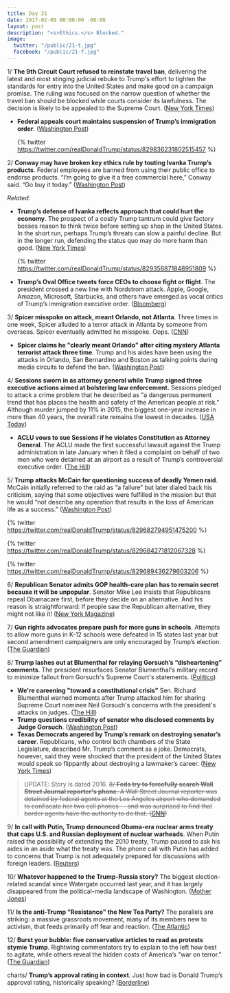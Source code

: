 ```yaml
---
title: Day 21
date: 2017-02-09 00:00:00 -08:00
layout: post
description: "<s>Ethics.</s> Blocked."
image:
  twitter: "/public/21-t.jpg"
  facebook: "/public/21-f.jpg"
---
```


1/ **The 9th Circuit Court refused to reinstate travel ban**, delivering the latest and most stinging judicial rebuke to Trump's effort to tighten the standards for entry into the United States and make good on a campaign promise. The ruling was focused on the narrow question of whether the travel ban should be blocked while courts consider its lawfulness. The decision is likely to be appealed to the Supreme Court. ([New York Times](https://www.nytimes.com/2017/02/09/us/politics/appeals-court-trump-travel-ban.html))

* **Federal appeals court maintains suspension of Trump’s immigration order**. ([Washington Post](https://www.washingtonpost.com/world/national-security/federal-appeals-court-maintains-suspension-of-trumps-immigration-order/2017/02/09/e8526e70-ed47-11e6-9662-6eedf1627882_story.html))

  {% twitter https://twitter.com/realDonaldTrump/status/829836231802515457 %}

2/ **Conway may have broken key ethics rule by touting Ivanka Trump’s products**. Federal employees are banned from using their public office to endorse products. “I’m going to give it a free commercial here,” Conway said. “Go buy it today.” ([Washington Post](https://www.washingtonpost.com/politics/conway-may-have-broken-key-ethics-rule-by-touting-ivanka-trumps-products-experts-say/2017/02/09/fd1cc64a-eeda-11e6-b4ff-ac2cf509efe5_story.html))

_Related:_ 

* **Trump’s defense of Ivanka reflects approach that could hurt the economy**. The prospect of a costly Trump tantrum could give factory bosses reason to think twice before setting up shop in the United States. In the short run, perhaps Trump’s threats can slow a painful decline. But in the longer run, defending the status quo may do more harm than good. ([New York Times](https://www.nytimes.com/2017/02/09/upshot/trumps-defense-of-ivanka-reflects-approach-that-could-hurt-the-economy.html))
  
  {% twitter https://twitter.com/realDonaldTrump/status/829356871848951809 %}

* **Trump’s Oval Office tweets force CEOs to choose fight or flight**. The president crossed a new line with Nordstrom attack. Apple, Google, Amazon, Microsoft, Starbucks, and others have emerged as vocal critics of Trump’s immigration executive order. ([Bloomberg](https://www.bloomberg.com/politics/articles/2017-02-09/trump-s-oval-office-tweets-force-ceos-to-choose-fight-or-flight))

3/ **Spicer misspoke on attack, meant Orlando, not Atlanta**. Three times in one week, Spicer alluded to a terror attack in Atlanta by someone from overseas. Spicer eventually admitted he misspoke. Oops. ([CNN](http://www.cnn.com/2017/02/08/politics/spicer-alleged-atlanta-terror-attack-trnd/))

* **Spicer claims he "clearly meant Orlando" after citing mystery Atlanta terrorist attack three time**. Trump and his aides have been using the attacks in Orlando, San Bernardino and Boston as talking points during media circuits to defend the ban. ([Washington Post](https://www.washingtonpost.com/news/morning-mix/wp/2017/02/09/spicer-claims-he-clearly-meant-orlando-after-citing-mystery-atlanta-terror-attack-three-times/))

4/ **Sessions sworn in as attorney general while Trump signed three executive actions aimed at bolstering law enforcement.** Sessions pledged to attack a crime problem that he described as "a dangerous permanent trend that has places the health and safety of the American people at risk." Although murder jumped by 11% in 2015, the biggest one-year increase in more than 40 years, the overall rate remains the lowest in decades. ([USA Today](http://www.usatoday.com/story/news/politics/2017/02/09/jeff-sessions-sworn-84th-attorney-general-executive-actions/97691732/))

* **ACLU vows to sue Sessions if he violates Constitution as Attorney General**. The ACLU made the first successful lawsuit against the Trump administration in late January when it filed a complaint on behalf of two men who were detained at an airport as a result of Trump’s controversial executive order. ([The Hill](http://thehill.com/blogs/blog-briefing-room/news/318633-aclu-vows-to-sue-sessions-if-he-violates-constitution-as-ag))

5/ **Trump attacks McCain for questioning success of deadly Yemen raid**. McCain initially referred to the raid as “a failure” but later dialed back his criticism, saying that some objectives were fulfilled in the mission but that he would “not describe any operation that results in the loss of American life as a success.” ([Washington Post](https://www.washingtonpost.com/news/post-politics/wp/2017/02/09/trump-attacks-mccain-for-questioning-success-of-deadly-yemen-raid/))

{% twitter https://twitter.com/realDonaldTrump/status/829682794951475200 %}

{% twitter https://twitter.com/realDonaldTrump/status/829684271812067328 %}

{% twitter https://twitter.com/realDonaldTrump/status/829689436279603206 %}

6/ **Republican Senator admits GOP health-care plan has to remain secret because it will be unpopular**. Senator Mike Lee insists that Republicans repeal Obamacare first, before they decide on an alternative. And his reason is straightforward: If people saw the Republican alternative, they might not like it! ([New York Magazine](http://nymag.com/daily/intelligencer/2017/02/republican-admits-why-gop-health-plan-must-remain-secret.html))

7/ **Gun rights advocates prepare push for more guns in schools**. Attempts to allow more guns in K-12 schools were defeated in 15 states last year but second amendment campaigners are only encouraged by Trump’s election. ([The Guardian](https://www.theguardian.com/us-news/2017/feb/09/guns-schools-gun-control-betsy-devos))

8/ **Trump lashes out at Blumenthal for relaying Gorsuch’s “disheartening” comments**. The president resurfaces Senator Blumenthal's military record to minimize fallout from Gorsuch's Supreme Court's statements. ([Politico](http://www.politico.com/story/2017/02/trump-neil-gorsuch-richard-blumenthal-feud-234833))

* **We're careening "toward a constitutional crisis”** Sen. Richard Blumenthal warned moments after Trump attacked him for sharing Supreme Court nominee Neil Gorsuch's concerns with the president's attacks on judges. ([The Hill](http://thehill.com/homenews/senate/318655-blumenthal-were-careening-toward-a-constitutional-crisis))
* **Trump questions credibility of senator who disclosed comments by Judge Gorsuch**. ([Washington Post](https://www.washingtonpost.com/news/post-politics/wp/2017/02/09/trump-questions-credibility-of-senator-who-disclosed-comments-by-judge-gorsuch/))
* **Texas Democrats angered by Trump’s remark on destroying senator’s career**. Republicans, who control both chambers of the State Legislature, described Mr. Trump’s comment as a joke. Democrats, however, said they were shocked that the president of the United States would speak so flippantly about destroying a lawmaker’s career. ([New York Times](https://www.nytimes.com/2017/02/08/us/texas-democrats-donald-trump.html))

> UPDATE: Story is dated 2016. ~~8/ **Feds try to forcefully search Wall Street Journal reporter's phone**. A Wall Street Journal reporter was detained by federal agents at the Los Angeles airport who demanded to confiscate her two cell phones -- and was surprised to find that border agents have the authority to do that. ([CNN](http://money.cnn.com/2016/07/21/media/wall-street-journal-reporter-phone-feds/index.html))~~

9/ **In call with Putin, Trump denounced Obama-era nuclear arms treaty that caps U.S. and Russian deployment of nuclear warheads**. When Putin raised the possibility of extending the 2010 treaty, Trump paused to ask his aides in an aside what the treaty was. The phone call with Putin has added to concerns that Trump is not adequately prepared for discussions with foreign leaders. ([Reuters](http://www.reuters.com/article/us-usa-trump-putin-idUSKBN15O2A5))
 
10/ **Whatever happened to the Trump-Russia story?** The biggest election-related scandal since Watergate occurred last year, and it has largely disappeared from the political-media landscape of Washington. ([Mother Jones](http://www.motherjones.com/politics/2017/02/russia-trump-putin-scandal-media))

11/ **Is the anti-Trump “Resistance" the New Tea Party?** The parallels are striking: a massive grassroots movement, many of its members new to activism, that feeds primarily off fear and reaction. ([The Atlantic](https://www.theatlantic.com/politics/archive/2017/02/resistance-tea-party/516105/))

12/ **Burst your bubble: five conservative articles to read as protests stymie Trump**. Rightwing commentators try to explain to the left how best to agitate, while others reveal the hidden costs of America’s "war on terror.” ([The Guardian](https://www.theguardian.com/us-news/2017/feb/09/news-bubble-conservative-articles-for-liberals))

charts/ **Trump’s approval rating in context**. Just how bad is Donald Trump’s approval rating, historically speaking? ([Borderline](https://willjordanborderline.wordpress.com/2017/02/09/donald-trumps-approval-rating-in-historical-context/))
